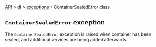 [API](/docs/api.md) > [di](/docs/api/di/di.md) > [exceptions](/docs/api/di/exceptions/exceptions.md) > ContainerSealedError class

## `ContainerSealedError` exception

The `ContainerSealedError` exception is raised when container has been sealed, and additional services are being added afterwards.
